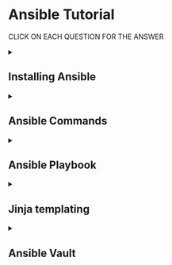 # Ansible Tutorial

CLICK ON EACH QUESTION FOR THE ANSWER

<details>
<summary> 

## Installing Ansible
</summary><br>

Ansible is installed only on the Controller nodes.

### Ansible installation on controller nodes

- Below commands used to install ansible on the controller node<br/>

  ```
  Yum update -y <br/>
  Yum install -y epel-release <br/>
  Yum install -y ansible
  ```
- check the ansible installed version. <br/>
  `ansible-version`
- Edit the file `/etc/ansible/ansible.cfg` and uncomment the line `inventory=/etc/ansible/hosts`
- Edit the `/etc/ansible/hosts` file and add the worker node details <br/>
  ```
  [target]
  <ip-address-of node1>
  <ip-address-of node2>
  <ip-address-of node3>

  ```

### Configuration on the worker nodes - Client-server setup

On all the worker nodes (hosts) perform following steps for client-server setup

- Open `/etc/ssh/sshd_config` file and make `passwordAuthentication` to `yes`
- Restart the sshd <br/>
  `systemctl restart sshd`
- On controller node execute the below command to generate ssh key for establishing ssh connection between controller and worker nodes <br/>
  `ssh-keygen`
- Cat the content of the id_rsa.pub <br/>
  `cat ~/.ssh/id_rsa.pub`
- Copy the key content on the worker nodes by running the below command <br/>
  `cat >>  ~/.ssh/authorized_keys`
- Confirm the connectivity by running the below command on the controller node <br/>
  `ssh root@<ip-of-worker-node>`

### Check the connectivity

`ansible ping -m target`

</details>

<details>
<summary> 
 
 ## Ansible Commands
 </summary><br>

 | Command                                                                                                    | Description                                                                 |
|------------------------------------------------------------------------------------------------------------|-----------------------------------------------------------------------------|
| `ansible-doc -l`                                                                                           | To list all the modules.                                                   |
| `ansible-doc -l \| grep copy`                                                                               | Use grep to find a specific module. `copy` module in this example     |
| `ansible-doc copy`                                                                                         | To view the documentation of the `copy` module.                         |
| `ansible target -m setup`                                                                                  | To get the information about network, machine, or metadata of infra using setup module. |
| `ansible target -m yum -a "name=httpd state=latest" --become`                                               | Install `httpd` package using the os package module `yum`. Use `--become` to execute with sudo privileges. |
| `ansible target -m yum -a "name=httpd state=removed" --become`                                              | Remove the httpd package.                                                  |
| `ansible target -m lineinfile -a "path='/etc/httpd/conf/httpd.conf' regexp='^Listen ' insertafter='^#Listen ' line=' Listen 8080' state=present" --become` | Modify a single line using the lineinfile module.                           |
| `ansible target -m service -a "name=httpd enabled=yes state=started" --become`                              | Using the service module to start the httpd service on the nodes.           |

</details>

<details>
<summary> 
 
 ## Ansible Playbook
 </summary><br>

- To run any playbook use the below command,<br/>
 `ansible-playbook <playbook.yml>`
- To check the syntax,<br/>
  `ansible-playbook <playbook.yml> --syntax-check`

**playbook.yml**<br/>

Install and configure apache server<br/>
Takes variable - http_port (Default value - 8080)
```
---
- name: Installing and configuring webserver on target nodes
  hosts: target
  become: yes
  vars:
    http_port: 8080
  tasks:
    - name: Installing apache web server
      yum:
        update_cache: yes
        name: httpd
        state: latest
    - name: Copy the index.html file
      copy:
        src: index.html
        dest: /var/www/html/
    - name: Start the httpd service
      service:
        name: httpd
        state: started
        enabled: yes
    - name: Changing the apache web server port number
      lineinfile:
        path: /etc/httpd/conf/httpd.conf
        regexp: '^Listen '
        insertafter: '^#Listen '
        line: 'Listen {{ http_port }}'
      when: http_port is defined
      notify: Restart Apache
  handlers:
    - name: Restart Apache
      service:
        name: httpd
        state: restarted

```

**Variables in playbook:** <br/>

- To `define` variables in playbook one must use `vars` keyword.
- To `read` variables in the playbook one must use `vars_prompt` keyword.
- To `pass` variables from the command prompt: `--extra-vars` or `-e` option
- `check-mode` attribute in playbook.yml defines to check for any changes or not during the execution<br/>
  `ansible-playbook playbook.yml --check` (Checks for the changes)<br/>
  `ansible-playbook playbook.yml --diff` (Checks for the difference)

</details>

<details>
<summary> 
 
 ## Jinja templating
 </summary><br>

- Ansible uses jinja templates for dynamic expressions and access to the variables.
- Jinja template extension is `.j2`

**httpd.conf.j2**
```
#
#
Listen "{{ http_port }}"
```

**playbook.yml**
```
---
- name: Installing and configuring webserver on target nodes
  hosts: target
  become: yes
  vars:
    my_doc_root: /var/www/html
    http_port: 8080
  tasks:
  - block:
    - name: Installing apache web server
      yum:
        update_cache: yes
        name: httpd
        state: present
    - name: Starting apache web server
      yum:
        name: httpd
        state: started
        enabled: yes
    when: "ansible_os_family == 'RedHat' and ansible_facts['distribution'] == 'CentOS'"
  - name: Changing the apache web service port number
    template: "src='httpd.conf.j2' dest='/etc/httpd/conf/httpd.conf'"
    notify:
    - Restart Apache
  - name: Create HTML file in target
    copy:
      src: index.html
      dest: {{ my_doc_root}}
    notify:
    - Restart Apache
  handlers:
    - name: Restart Apache
      service:
        name: httpd
        state: restarted
```

</details>

<details>
<summary> 
 
 ## Ansible Vault
 </summary><br>

Ansible Vault uses **AES256 symmetric encryption** to encrypt the playbook<br/>

### Encrypting the playbooks

| Command                                         | Description                                                                 |
|-------------------------------------------------|-----------------------------------------------------------------------------|
| `ansible vault create playbook.yml`             | Creating an encrypted playbook, prompts for a `password` for encryption.      |
| `ansible vault view playbook.yml`               | View the encrypted playbook, prompts for the `password` used during encryption.|
| `ansible vault edit playbook.yml`               | Prompts for the `password twice` and validates the key.                       |
| `ansible vault encrypt playbook.yml`            | Encrypting an existing playbook. Prompts for the `password` for encryption.   |
| `ansible vault decrypt playbook.yml`            | Decrypt the encrypted playbook. Prompts for the `password` used during encryption.|
| `ansible vault rekey playbook.yml`              | To change the encryption password.                                          |

### Running the encrypted playbooks

| Command                                         | Description                                                                 |
|-------------------------------------------------|-----------------------------------------------------------------------------|
| `ansible-playbook playbook.yml --ask-vault-pass` |  This will prompt for vault password to run the playbook.     |
| `ansible-playbook playbook.yml --vault-password-file="<path-to-vault-pass-file>"` | The vault password is saved in the file and path to that file is provided  |
| `ansible-playbook playbook.yml `               | You could set the path of vault-pass file in ansible.cfg and then run  playbook as usual                 |

### Encrypt_string

`ansbile vault encrypt_string <String to be encrypted>`

`ansbile vault encrypt_string "Hello" --name my_text` (**my_text** is a variable in playbook)<br/>

This gives the encrypted string, substitute in the **my_text** variable.

### Ansible vault IDs:

When we need to provide more than one vault password for executing a playbook, we need to use **vault ID**.

</details>



